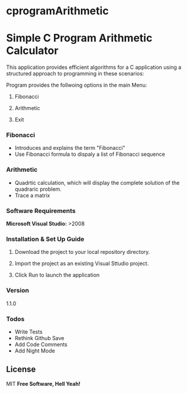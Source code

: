 # cprogramArithmetic

# Simple C Program Arithmetic Calculator

This application provides efficient algorithms for a C application using a 
structured approach to programming in these scenarios:

Program provides the follwoing options in the main Menu:

1. Fibonacci

2. Arithmetic

3. Exit

### Fibonacci
 - Introduces and explains the term "Fibonacci"
 - Use Fibonacci formula to dispaly a list of Fibonacci sequence

### Arithmetic
 - Quadrtic calculation, which will display the complete solution of the quadraric problem.
 - Trace a matrix

### Software Requirements
**Microsoft Visual Studio:** >2008

### Installation & Set Up Guide

1. Download the project to your local repository directory.

2. Import the project as an existing Visual Sttudio project.

3. Click Run to launch the application

### Version
1.1.0

### Todos
 - Write Tests
 - Rethink Github Save
 - Add Code Comments
 - Add Night Mode

License
----

MIT
**Free Software, Hell Yeah!**
